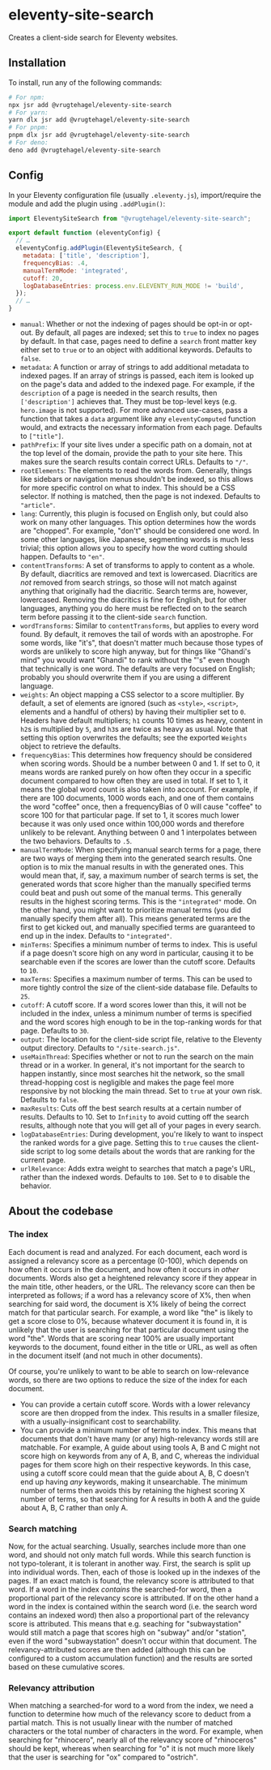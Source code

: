 # eleventy-site-search

Creates a client-side search for Eleventy websites.

## Installation

To install, run any of the following commands:

```bash
# For npm:
npx jsr add @vrugtehagel/eleventy-site-search
# For yarn:
yarn dlx jsr add @vrugtehagel/eleventy-site-search
# For pnpm:
pnpm dlx jsr add @vrugtehagel/eleventy-site-search
# For deno:
deno add @vrugtehagel/eleventy-site-search
```

## Config

In your Eleventy configuration file (usually `.eleventy.js`), import/require the
module and add the plugin using `.addPlugin()`:

```js
import EleventySiteSearch from "@vrugtehagel/eleventy-site-search";

export default function (eleventyConfig) {
  // …
  eleventyConfig.addPlugin(EleventySiteSearch, {
    metadata: ['title', 'description'],
    frequencyBias: .4,
    manualTermMode: 'integrated',
    cutoff: 20,
    logDatabaseEntries: process.env.ELEVENTY_RUN_MODE != 'build',
  });
  // …
}
```

- `manual`: Whether or not the indexing of pages should be opt-in or opt-out. By
  default, all pages are indexed; set this to `true` to index no pages by
  default. In that case, pages need to define a `search` front matter key either
  set to `true` or to an object with additional keywords. Defaults to `false`.
- `metadata`: A function or array of strings to add additional metadata to
  indexed pages. If an array of strings is passed, each item is looked up on the
  page's data and added to the indexed page. For example, if the `description`
  of a page is needed in the search results, then `['description']` achieves
  that. They must be top-level keys (e.g. `hero.image` is not supported). For
  more advanced use-cases, pass a function that takes a `data` argument like any
  `eleventyComputed` function would, and extracts the necessary information from
  each page. Defaults to `["title"]`.
- `pathPrefix`: If your site lives under a specific path on a domain, not at the
  top level of the domain, provide the path to your site here. This makes sure
  the search results contain correct URLs. Defaults to `"/"`.
- `rootElements`: The elements to read the words from. Generally, things like
  sidebars or navigation menus shouldn't be indexed, so this allows for more
  specific control on what to index. This should be a CSS selector. If nothing
  is matched, then the page is not indexed. Defaults to `"article"`.
- `lang`: Currently, this plugin is focused on English only, but could also work
  on many other languages. This option determines how the words are "chopped".
  For example, "don't" should be considered one word. In some other languages,
  like Japanese, segmenting words is much less trivial; this option allows you
  to specify how the word cutting should happen. Defaults to `"en"`.
- `contentTransforms`: A set of transforms to apply to content as a whole. By
  default, diacritics are removed and text is lowercased. Diacritics are _not_
  removed from search strings, so those will not match against anything that
  originally had the diacritic. Search terms are, however, lowercased. Removing
  the diacritics is fine for English, but for other languages, anything you do
  here must be reflected on to the search term before passing it to the
  client-side `search` function.
- `wordTransforms`: Similar to `contentTransforms`, but applies to every word
  found. By default, it removes the tail of words with an apostrophe. For some
  words, like "it's", that doesn't matter much because those types of words are
  unlikely to score high anyway, but for things like "Ghandi's mind" you would
  want "Ghandi" to rank without the "'s" even though that technically is one
  word. The defaults are very focused on English; probably you should overwrite
  them if you are using a different language.
- `weights`: An object mapping a CSS selector to a score multiplier. By default,
  a set of elements are ignored (such as `<style>`, `<script>`, elements and a
  handful of others) by having their multiplier set to `0`. Headers have default
  multipliers; `h1` counts 10 times as heavy, content in `h2`s is multiplied by
  `5`, and `h3`s are twice as heavy as usual. Note that setting this option
  overwrites the defaults; see the exported `Weights` object to retrieve the
  defaults.
- `frequencyBias`: This determines how frequency should be considered when
  scoring words. Should be a number between 0 and 1. If set to 0, it means words
  are ranked purely on how often they occur in a specific document compared to
  how often they are used in total. If set to 1, it means the global word count
  is also taken into account. For example, if there are 100 documents, 1000
  words each, and one of them contains the word "coffee" once, then a
  frequencyBias of 0 will cause "coffee" to score 100 for that particular page.
  If set to 1, it scores much lower because it was only used once within 100,000
  words and therefore unlikely to be relevant. Anything between 0 and 1
  interpolates between the two behaviors. Defaults to `.5`.
- `manualTermMode`: When specifying manual search terms for a page, there are
  two ways of merging them into the generated search results. One option is to
  mix the manual results in with the generated ones. This would mean that, if,
  say, a maximum number of search terms is set, the generated words that score
  higher than the manually specified terms could beat and push out some of the
  manual terms. This generally results in the highest scoring terms. This is the
  `"integrated"` mode. On the other hand, you might want to prioritize manual
  terms (you did manually specify them after all). This means generated terms
  are the first to get kicked out, and manually specified terms are guaranteed
  to end up in the index. Defaults to `"integrated"`.
- `minTerms`: Specifies a minimum number of terms to index. This is useful if a
  page doesn't score high on any word in particular, causing it to be searchable
  even if the scores are lower than the cutoff score. Defaults to `10`.
- `maxTerms`: Specifies a maximum number of terms. This can be used to more
  tightly control the size of the client-side database file. Defaults to `25`.
- `cutoff`: A cutoff score. If a word scores lower than this, it will not be
  included in the index, unless a minimum number of terms is specified and the
  word scores high enough to be in the top-ranking words for that page. Defaults
  to `30`.
- `output`: The location for the client-side script file, relative to the
  Eleventy output directory. Defaults to `"/site-search.js"`.
- `useMainThread`: Specifies whether or not to run the search on the main thread
  or in a worker. In general, it's not important for the search to happen
  instantly, since most searches hit the network, so the small thread-hopping
  cost is negligible and makes the page feel more responsive by not blocking the
  main thread. Set to `true` at your own risk. Defaults to `false`.
- `maxResults`: Cuts off the best search results at a certain number of results.
  Defaults to 10. Set to `Infinity` to avoid cutting off the search results,
  although note that you will get all of your pages in every search.
- `logDatabaseEntries`: During development, you're likely to want to inspect the
  ranked words for a give page. Setting this to `true` causes the client-side
  script to log some details about the words that are ranking for the current
  page.
- `urlRelevance`: Adds extra weight to searches that match a page's URL, rather
  than the indexed words. Defaults to `100`. Set to `0` to disable the behavior.

## About the codebase

### The index

Each document is read and analyzed. For each document, each word is assigned a
relevancy score as a percentage (0-100), which depends on how often it occurs in
the document, and how often it occurs in _other_ documents. Words also get a
heightened relevancy score if they appear in the main title, other headers, or
the URL. The relevancy score can then be interpreted as follows; if a word has a
relevancy score of X%, then when searching for said word, the document is X%
likely of being the correct match for that particular search. For example, a
word like "the" is likely to get a score close to 0%, because whatever document
it is found in, it is unlikely that the user is searching for that particular
document using the word "the". Words that are scoring near 100% are usually
important keywords to the document, found either in the title or URL, as well as
often in the document itself (and not much in other documents).

Of course, you're unlikely to want to be able to search on low-relevance words,
so there are two options to reduce the size of the index for each document.

- You can provide a certain cutoff score. Words with a lower relevancy score are
  then dropped from the index. This results in a smaller filesize, with a
  usually-insignificant cost to searchability.
- You can provide a minimum number of terms to index. This means that documents
  that don't have many (or any) high-relevancy words still are matchable. For
  example, A guide about using tools A, B and C might not score high on keywords
  from any of A, B, and C, whereas the individual pages for them score high on
  their respective keywords. In this case, using a cutoff score could mean that
  the guide about A, B, C doesn't end up having _any_ keywords, making it
  unsearchable. The minimum number of terms then avoids this by retaining the
  highest scoring X number of terms, so that searching for A results in both A
  and the guide about A, B, C rather than only A.

### Search matching

Now, for the actual searching. Usually, searches include more than one word, and
should not only match full words. While this search function is not
typo-tolerant, it is tolerant in another way. First, the search is split up into
individual words. Then, each of those is looked up in the indexes of the pages.
If an exact match is found, the relevancy score is attributed to that word. If a
word in the index _contains_ the searched-for word, then a proportional part of
the relevancy score is attributed. If on the other hand a word in the index is
contained within the search word (i.e. the search word contains an indexed word)
then also a proportional part of the relevancy score is attributed. This means
that e.g. seaching for "subwaystation" would still match a page that scores high
on "subway" and/or "station", even if the word "subwaystation" doesn't occur
within that document. The relevancy-attributed scores are then added (although
this can be configured to a custom accumulation function) and the results are
sorted based on these cumulative scores.

### Relevancy attribution

When matching a searched-for word to a word from the index, we need a function
to determine how much of the relevancy score to deduct from a partial match.
This is not usually linear with the number of matched characters or the total
number of characters in the word. For example, when searching for "rhinocero",
nearly all of the relevancy score of "rhinoceros" should be kept, whereas when
searching for "o" it is not much more likely that the user is searching for "ox"
compared to "ostrich".
